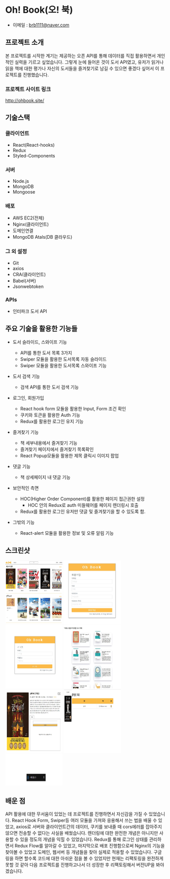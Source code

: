 # Oh! Book(오! 북)
- 이메일 : brb1111@naver.com

## 프로젝트 소개
본 프로젝트를 시작한 계기는 제공하는 오픈 API를 통해 데이터를 직접 활용하면서 개인적인 실력을 기르고 싶었습니다. 그렇게 눈에 들어온 것이 도서 API였고, 유저가 읽거나 읽을 책에 대한 평가나 자신의 도서들을 즐겨찾기로 남길 수 있으면 좋겠다 싶어서 이 프로젝트를 진행했습니다. 

### 프로젝트 사이트 링크
http://ohbook.site/

## 기술스택
### 클라이언트
- React(React-hooks)
- Redux
- Styled-Components

### 서버
- Node.js
- MongoDB
- Mongoose

### 배포
- AWS EC2(전체)
- Nginx(클라이언트)
- 도메인연결
- MongoDB Atals(DB 클라우드)

### 그 외 설정
- Git
- axios
- CRA(클라이언트)
- Babel(서버)
- Jsonwebtoken

### APIs
- 인터파크 도서 API

## 주요 기술을 활용한 기능들
+ 도서 슬라이드, 스와이프 기능
	+ API를 통한 도서 목록 3가지
	+ Swiper 모듈을 활용한 도서목록 자동 슬라이드
	+ Swiper 모듈을 활용한 도서목록 스와이프 기능

+ 도서 검색 기능
	+ 검색 API를 통한 도서 검색 기능

+ 로그인, 회원가입
    + React hook form 모듈을 활용한 Input, Form 조건 확인
    + 쿠키와 토큰을 활용한 Auth 기능
    + Redux를 활용한 로그인 유지 기능

+ 즐겨찾기 기능
	+ 책 세부내용에서 즐겨찾기 기능
	+ 즐겨찾기 페이지에서 즐겨찾기 목록확인
	+ React Popup모듈을 활용한 제목 클릭시 이미지 팝업

+ 댓글 기능
    + 책 상세페이지 내 댓글 기능

+ 보안적인 측면
	+ HOC(Higher Order Component)를 활용한 페이지 접근권한 설정
    	+ HOC 안의 Redux로 auth 미들웨어를 페이지 렌더링시 호출
	+ Redux를 활용한 로그인 유저만 댓글 및 즐겨찾기을 할 수 있도록 함.

+ 그밖의 기능
    + React-alert 모듈을 활용한 정보 및 오류 알림 기능

## 스크린샷
<img src="./images/1.JPG" width="180px" height="200px" title="Home" alt="Home"></img>
<img src="./images/2.JPG" width="180px" height="200px" title="SignUp" alt="SignUp"></img>
<img src="./images/3.JPG" width="180px" height="200px" title="Login" alt="CommertialMovie"></img>
<img src="./images/4.JPG" width="180px" height="200px" title="Search" alt="Search"></img>
<img src="./images/5.JPG" width="180px" height="200px" title="Detail" alt="Detail"></img>
<img src="./images/6.JPG" width="180px" height="200px" title="Favorite" alt="Favorite"></img>
<img src="./images/7.JPG" width="180px" height="100px" title="Alert" alt="Alert"></img>

## 배운 점
API 활용에 대한 무서움이 있었는 데 프로젝트를 진행하면서 자신감을 가질 수 있었습니다. React Hook Form, Swiper등 여러 모듈을 가져와 응용해서 쓰는 법을 배울 수 있었고, axios로 서버와 클라이언트간의 데이터, 쿠키를 보내줄 때 cors에러를 잡아주지 않으면 전송할 수 없다는 사실을 배웠습니다. 렌더링에 대한 완전한 개념은 아니지만 사용할 수 있을 정도의 개념을 익힐 수 있었습니다. Redux를 통해 로그인 상태를 관리하면서 Redux Flow를 알아갈 수 있었고, 마지막으로 배포 진행함으로써 Nginx의 기능을 찾아볼 수 있었고 도메인, 웹서버 등 개념들을 찾아 실제로 적용할 수 있었습니다. 
구글링을 하면 할수록 코드에 대한 아쉬운 점을 볼 수 있었지만 현재는 리팩토링을 완전하게 못할 것 같아 다음 프로젝트를 진행하고나서 더 성장한 후 리팩토링해서 버전UP을 봐야겠습니다.

